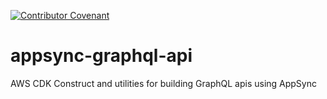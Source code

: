 [![Contributor Covenant](https://img.shields.io/badge/Contributor%20Covenant-2.1-4baaaa.svg)](code_of_conduct.md)

# appsync-graphql-api

AWS CDK Construct and utilities for building GraphQL apis using AppSync
